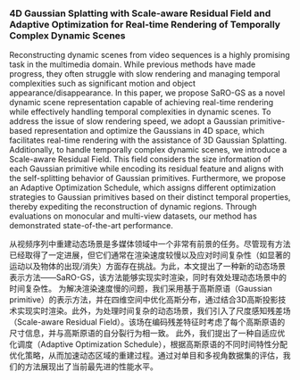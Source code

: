 ### 4D Gaussian Splatting with Scale-aware Residual Field and Adaptive Optimization for Real-time Rendering of Temporally Complex Dynamic Scenes

Reconstructing dynamic scenes from video sequences is a highly promising task in the multimedia domain. While previous methods have made progress, they often struggle with slow rendering and managing temporal complexities such as significant motion and object appearance/disappearance. In this paper, we propose SaRO-GS as a novel dynamic scene representation capable of achieving real-time rendering while effectively handling temporal complexities in dynamic scenes. To address the issue of slow rendering speed, we adopt a Gaussian primitive-based representation and optimize the Gaussians in 4D space, which facilitates real-time rendering with the assistance of 3D Gaussian Splatting. Additionally, to handle temporally complex dynamic scenes, we introduce a Scale-aware Residual Field. This field considers the size information of each Gaussian primitive while encoding its residual feature and aligns with the self-splitting behavior of Gaussian primitives. Furthermore, we propose an Adaptive Optimization Schedule, which assigns different optimization strategies to Gaussian primitives based on their distinct temporal properties, thereby expediting the reconstruction of dynamic regions. Through evaluations on monocular and multi-view datasets, our method has demonstrated state-of-the-art performance.

从视频序列中重建动态场景是多媒体领域中一个非常有前景的任务。尽管现有方法已经取得了一定进展，但它们通常在渲染速度较慢以及应对时间复杂性（如显著的运动以及物体的出现/消失）方面存在挑战。为此，本文提出了一种新的动态场景表示方法——SaRO-GS，该方法能够实现实时渲染，同时有效处理动态场景中的时间复杂性。
为解决渲染速度慢的问题，我们采用基于高斯原语（Gaussian primitive）的表示方法，并在四维空间中优化高斯分布，通过结合3D高斯投影技术实现实时渲染。此外，为处理时间复杂的动态场景，我们引入了尺度感知残差场（Scale-aware Residual Field）。该场在编码残差特征时考虑了每个高斯原语的尺寸信息，并与高斯原语的自分裂行为相一致。
此外，我们提出了一种自适应优化调度（Adaptive Optimization Schedule），根据高斯原语的不同时间特性分配优化策略，从而加速动态区域的重建过程。通过对单目和多视角数据集的评估，我们的方法展现出了当前最先进的性能水平。
